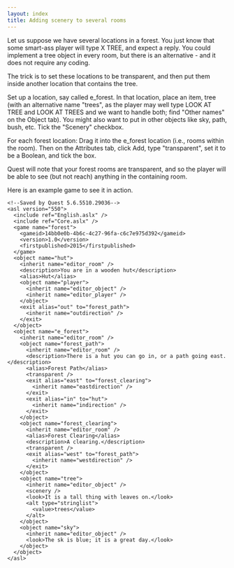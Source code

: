 ```yaml
---
layout: index
title: Adding scenery to several rooms
---
```


Let us suppose we have several locations in a forest. You just know that some smart-ass player will type X TREE, and expect a reply. You could implement a tree object in every room, but there is an alternative - and it does not require any coding.

The trick is to set these locations to be transparent, and then put them inside another location that contains the tree.

Set up a location, say called e_forest. In that location, place an item, tree (with an alternative name "trees", as the player may well type LOOK AT TREE and LOOK AT TREES and we want to handle both; find "Other names" on the Object tab). You might also want to put in other objects like sky, path, bush, etc. Tick the "Scenery" checkbox.

For each forest location: Drag it into the e_forest location (i.e., rooms within the room). Then on the Attributes tab, click Add, type "transparent", set it to be a Boolean, and tick the box.

Quest will note that your forest rooms are transparent, and so the player will be able to see (but not reach) anything in the containing room.

Here is an example game to see it in action.

    <!--Saved by Quest 5.6.5510.29036-->
    <asl version="550">
      <include ref="English.aslx" />
      <include ref="Core.aslx" />
      <game name="forest">
        <gameid>14bb0e0b-4b6c-4c27-96fa-c6c7e975d392</gameid>
        <version>1.0</version>
        <firstpublished>2015</firstpublished>
      </game>
      <object name="hut">
        <inherit name="editor_room" />
        <description>You are in a wooden hut</description>
        <alias>Hut</alias>
        <object name="player">
          <inherit name="editor_object" />
          <inherit name="editor_player" />
        </object>
        <exit alias="out" to="forest_path">
          <inherit name="outdirection" />
        </exit>
      </object>
      <object name="e_forest">
        <inherit name="editor_room" />
        <object name="forest_path">
          <inherit name="editor_room" />
          <description>There is a hut you can go in, or a path going east.</description>
          <alias>Forest Path</alias>
          <transparent />
          <exit alias="east" to="forest_clearing">
            <inherit name="eastdirection" />
          </exit>
          <exit alias="in" to="hut">
            <inherit name="indirection" />
          </exit>
        </object>
        <object name="forest_clearing">
          <inherit name="editor_room" />
          <alias>Forest Clearing</alias>
          <description>A clearing.</description>
          <transparent />
          <exit alias="west" to="forest_path">
            <inherit name="westdirection" />
          </exit>
        </object>
        <object name="tree">
          <inherit name="editor_object" />
          <scenery />
          <look>It is a tall thing with leaves on.</look>
          <alt type="stringlist">
            <value>trees</value>
          </alt>
        </object>
        <object name="sky">
          <inherit name="editor_object" />
          <look>The sk is blue; it is a great day.</look>
        </object>
      </object>
    </asl>

   
  